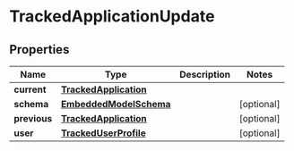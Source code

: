 
# TrackedApplicationUpdate

## Properties
Name | Type | Description | Notes
------------ | ------------- | ------------- | -------------
**current** | [**TrackedApplication**](TrackedApplication.md) |  | 
**schema** | [**EmbeddedModelSchema**](EmbeddedModelSchema.md) |  |  [optional]
**previous** | [**TrackedApplication**](TrackedApplication.md) |  |  [optional]
**user** | [**TrackedUserProfile**](TrackedUserProfile.md) |  |  [optional]



